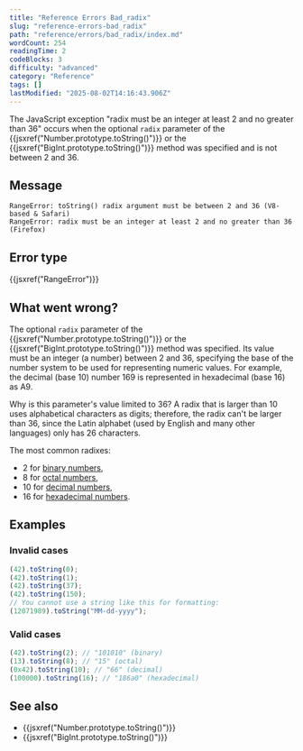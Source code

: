 ```yaml
---
title: "Reference Errors Bad_radix"
slug: "reference-errors-bad_radix"
path: "reference/errors/bad_radix/index.md"
wordCount: 254
readingTime: 2
codeBlocks: 3
difficulty: "advanced"
category: "Reference"
tags: []
lastModified: "2025-08-02T14:16:43.906Z"
---
```



The JavaScript exception "radix must be an integer at least 2 and no greater than 36"
occurs when the optional `radix` parameter of the
{{jsxref("Number.prototype.toString()")}} or
the {{jsxref("BigInt.prototype.toString()")}} method was specified and is not between 2
and 36.

## Message

```plain
RangeError: toString() radix argument must be between 2 and 36 (V8-based & Safari)
RangeError: radix must be an integer at least 2 and no greater than 36 (Firefox)
```

## Error type

{{jsxref("RangeError")}}

## What went wrong?

The optional `radix` parameter of the
{{jsxref("Number.prototype.toString()")}} or
the {{jsxref("BigInt.prototype.toString()")}} method was specified. Its value must be an
integer (a number) between 2 and 36, specifying the base of the number system to be used
for representing numeric values. For example, the decimal (base 10) number 169 is
represented in hexadecimal (base 16) as A9.

Why is this parameter's value limited to 36? A radix that is larger than 10 uses
alphabetical characters as digits; therefore, the radix can't be larger than 36, since
the Latin alphabet (used by English and many other languages) only has 26 characters.

The most common radixes:

- 2 for [binary numbers](https://en.wikipedia.org/wiki/Binary_number),
- 8 for [octal numbers](https://en.wikipedia.org/wiki/Octal),
- 10 for [decimal numbers](https://en.wikipedia.org/wiki/Decimal),
- 16 for [hexadecimal numbers](https://en.wikipedia.org/wiki/Hexadecimal).

## Examples

### Invalid cases

```js example-bad
(42).toString(0);
(42).toString(1);
(42).toString(37);
(42).toString(150);
// You cannot use a string like this for formatting:
(12071989).toString("MM-dd-yyyy");
```

### Valid cases

```js example-good
(42).toString(2); // "101010" (binary)
(13).toString(8); // "15" (octal)
(0x42).toString(10); // "66" (decimal)
(100000).toString(16); // "186a0" (hexadecimal)
```

## See also

- {{jsxref("Number.prototype.toString()")}}
- {{jsxref("BigInt.prototype.toString()")}}
